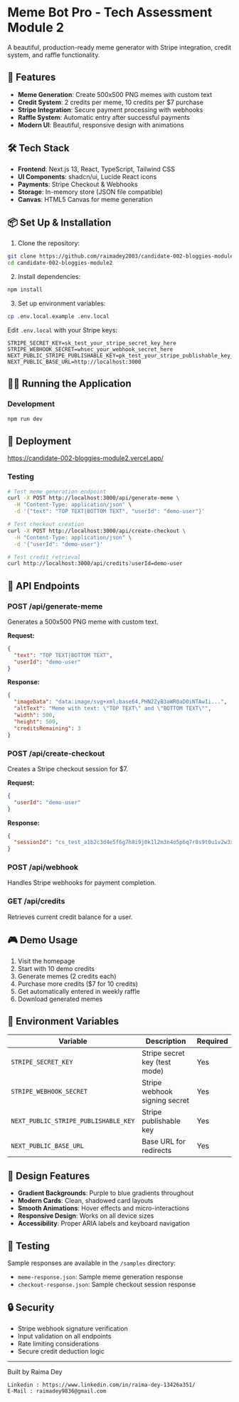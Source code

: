 # Meme Bot Pro - Tech Assessment Module 2

A beautiful, production-ready meme generator with Stripe integration, credit system, and raffle functionality.

## 🚀 Features

- **Meme Generation**: Create 500x500 PNG memes with custom text
- **Credit System**: 2 credits per meme, 10 credits per $7 purchase
- **Stripe Integration**: Secure payment processing with webhooks
- **Raffle System**: Automatic entry after successful payments
- **Modern UI**: Beautiful, responsive design with animations

## 🛠️ Tech Stack

- **Frontend**: Next.js 13, React, TypeScript, Tailwind CSS
- **UI Components**: shadcn/ui, Lucide React icons
- **Payments**: Stripe Checkout & Webhooks
- **Storage**: In-memory store (JSON file compatible)
- **Canvas**: HTML5 Canvas for meme generation

## 📦 Set Up & Installation

1. Clone the repository:
```bash
git clone https://github.com/raimadey2003/candidate-002-bloggies-module2.git
cd candidate-002-bloggies-module2
```

2. Install dependencies:
```bash
npm install
```

3. Set up environment variables:
```bash
cp .env.local.example .env.local
```

Edit `.env.local` with your Stripe keys:
```env
STRIPE_SECRET_KEY=sk_test_your_stripe_secret_key_here
STRIPE_WEBHOOK_SECRET=whsec_your_webhook_secret_here
NEXT_PUBLIC_STRIPE_PUBLISHABLE_KEY=pk_test_your_stripe_publishable_key_here
NEXT_PUBLIC_BASE_URL=http://localhost:3000
```

## 🏃‍♂️ Running the Application

### Development
```bash
npm run dev
```

## 🚀 Deployment

https://candidate-002-bloggies-module2.vercel.app/



### Testing
```bash
# Test meme generation endpoint
curl -X POST http://localhost:3000/api/generate-meme \
  -H "Content-Type: application/json" \
  -d '{"text": "TOP TEXT|BOTTOM TEXT", "userId": "demo-user"}'

# Test checkout creation
curl -X POST http://localhost:3000/api/create-checkout \
  -H "Content-Type: application/json" \
  -d '{"userId": "demo-user"}'

# Test credit retrieval
curl http://localhost:3000/api/credits?userId=demo-user
```

## 🎯 API Endpoints

### POST /api/generate-meme
Generates a 500x500 PNG meme with custom text.

**Request:**
```json
{
  "text": "TOP TEXT|BOTTOM TEXT",
  "userId": "demo-user"
}
```

**Response:**
```json
{
  "imageData": "data:image/svg+xml;base64,PHN2ZyB3aWR0aD0iNTAwIi...",
  "altText": "Meme with text: \"TOP TEXT\" and \"BOTTOM TEXT\"",
  "width": 500,
  "height": 500,
  "creditsRemaining": 3
}
```

### POST /api/create-checkout
Creates a Stripe checkout session for $7.

**Request:**
```json
{
  "userId": "demo-user"
}
```

**Response:**
```json
{
  "sessionId": "cs_test_a1b2c3d4e5f6g7h8i9j0k1l2m3n4o5p6q7r8s9t0u1v2w3x4y5z6"
}
```

### POST /api/webhook
Handles Stripe webhooks for payment completion.

### GET /api/credits
Retrieves current credit balance for a user.

## 🎮 Demo Usage

1. Visit the homepage
2. Start with 10 demo credits
3. Generate memes (2 credits each)
4. Purchase more credits ($7 for 10 credits)
5. Get automatically entered in weekly raffle
6. Download generated memes

## 🔧 Environment Variables

| Variable | Description | Required |
|----------|-------------|----------|
| `STRIPE_SECRET_KEY` | Stripe secret key (test mode) | Yes |
| `STRIPE_WEBHOOK_SECRET` | Stripe webhook signing secret | Yes |
| `NEXT_PUBLIC_STRIPE_PUBLISHABLE_KEY` | Stripe publishable key | Yes |
| `NEXT_PUBLIC_BASE_URL` | Base URL for redirects | Yes |




## 🎨 Design Features

- **Gradient Backgrounds**: Purple to blue gradients throughout
- **Modern Cards**: Clean, shadowed card layouts
- **Smooth Animations**: Hover effects and micro-interactions
- **Responsive Design**: Works on all device sizes
- **Accessibility**: Proper ARIA labels and keyboard navigation

## 🧪 Testing

Sample responses are available in the `/samples` directory:
- `meme-response.json`: Sample meme generation response
- `checkout-response.json`: Sample checkout session response

## 🔒 Security

- Stripe webhook signature verification
- Input validation on all endpoints
- Rate limiting considerations
- Secure credit deduction logic

---

Built by Raima Dey
```
Linkedin : https://www.linkedin.com/in/raima-dey-13426a351/
E-Mail : raimadey9836@gmail.com
```
